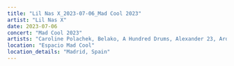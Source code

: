 ```yaml
---
title: "Lil Nas X_2023-07-06_Mad Cool 2023"
artist: "Lil Nas X"
date: 2023-07-06
concert: "Mad Cool 2023"
artists: "Caroline Polachek, Belako, A Hundred Drums, Alexander 23, Arden Jones, 999999999, Adekunle GOLD, Anna Calvi, Amenra, Ashe, Adriatique, Aitch, AJR, Bombay Bicycle Club, Abraham Alexander, Ashibah, Alison Wonderland, Alice Glass, aespa, Adg7, Arctic Monkeys, AFI, Adam Beyer, Angel Olsen, alt-J, Alok, Afrojack, 070 Shake, Álvaro Díaz, alyona alyona"
location: "Espacio Mad Cool"
location_details: "Madrid, Spain"
---
```

